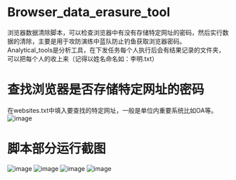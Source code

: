# Browser_data_erasure_tool
浏览器数据清除脚本，可以检查浏览器中有没有存储特定网址的密码，然后实行数据的清除，主要是用于攻防演练中蓝队防止钓鱼获取浏览器密码。
Analytical_tools是分析工具，在下发任务每个人执行后会有结果记录的文件夹，可以把每个人的收上来（记得以姓名命名如：李明.txt）
# 查找浏览器是否存储特定网址的密码
在websites.txt中填入要查找的特定网址，一般是单位内重要系统比如OA等。
![image](https://github.com/Bains-sec/Browser_data_erasure_tool/assets/118708882/0fbc73b0-a99d-41e3-893d-a64d19fbd568)
# 脚本部分运行截图
![image](https://github.com/Bains-sec/Browser_data_erasure_tool/assets/118708882/80f28641-b86c-4e6e-a820-5535f2f44f1d)
![image](https://github.com/Bains-sec/Browser_data_erasure_tool/assets/118708882/250f7029-de3a-46b1-a5eb-bef1741c2aac)
![image](https://github.com/Bains-sec/Browser_data_erasure_tool/assets/118708882/6eec1337-2546-4ff8-a2ab-c7537cecc567)
![image](https://github.com/Bains-sec/Browser_data_erasure_tool/assets/118708882/1f6d5364-d2de-4e75-b481-d4fb4a8926d5)
